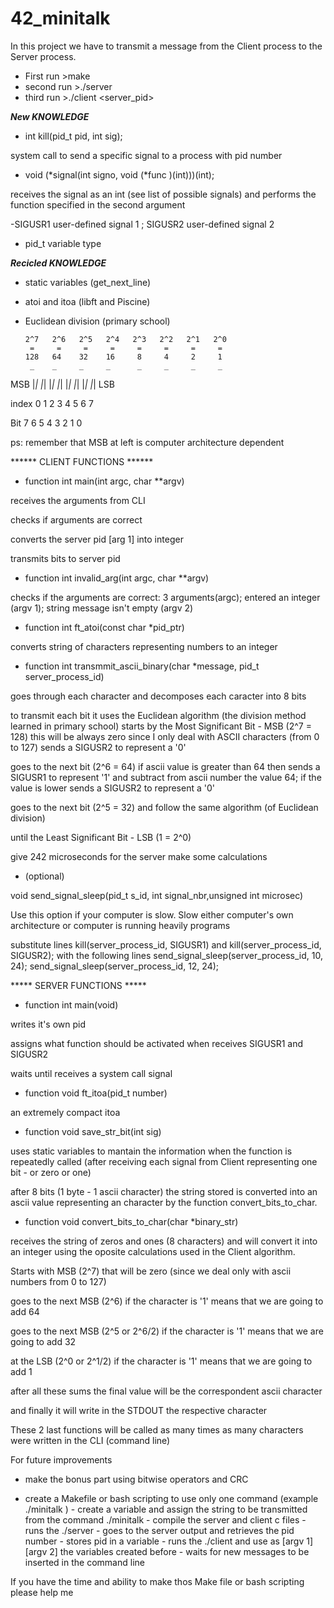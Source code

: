 # 42_minitalk

In this project we have to transmit a message from the Client process to the Server process.

- First      run    >make
- second     run    >./server
- third      run    >./client <server_pid> <message to transmit>

___New KNOWLEDGE___

- int kill(pid_t pid, int sig);

system call to send a specific signal to a process with pid number


- void (*signal(int signo, void (*func )(int)))(int);

receives the signal as an int (see list of possible signals) and performs the function specified in the second argument

-SIGUSR1 user-defined signal 1 ; SIGUSR2 user-defined signal 2

- pid_t variable type


___Recicled KNOWLEDGE___

- static variables (get_next_line)

- atoi and itoa (libft and Piscine)

- Euclidean division (primary school)

      2^7   2^6   2^5   2^4   2^3   2^2   2^1   2^0
       =     =     =     =     =     =     =     =
      128   64    32    16     8     4     2     1
       _    _     _     _      _     _     _     _  
 MSB  |_|  |_|   |_|   |_|    |_|   |_|   |_|   |_| LSB

index  0     1     2     3     4     5     6     7

Bit    7     6     5     4     3     2     1     0 

ps: remember that MSB at left is computer architecture dependent


****** CLIENT FUNCTIONS ******


- function 	int	main(int argc, char **argv)

receives the arguments from CLI

checks if arguments are correct

converts the server pid [arg 1] into integer

transmits bits to server pid



- function 	int	invalid_arg(int argc, char **argv)

checks if the arguments are correct: 3 arguments(argc); entered an integer (argv 1); string message isn't empty (argv 2)



- function	int	ft_atoi(const char *pid_ptr)

converts string of characters representing numbers to an integer



- function	int	transmmit_ascii_binary(char *message, pid_t server_process_id)

goes through each character and decomposes each caracter into 8 bits

to transmit each bit it uses the Euclidean algorithm (the division method learned in primary school)
starts by the Most Significant Bit - MSB (2^7 = 128) this will be always zero since I only deal with ASCII characters (from 0 to 127) sends a SIGUSR2 to represent a '0'

goes to the next bit (2^6 = 64) if ascii value is greater than 64 then sends a SIGUSR1 to represent '1' and subtract from ascii number the value 64; if the value is lower sends a SIGUSR2 to represent a '0'

goes to the next bit (2^5 = 32) and follow the same algorithm (of Euclidean division)

until the Least Significant Bit - LSB (1 = 2^0)

give 242 microseconds for the server make some calculations


- (optional)

void	send_signal_sleep(pid_t s_id, int signal_nbr,unsigned int microsec)

Use this option if your computer is slow. Slow either computer's own architecture
 or computer is running heavily programs

substitute lines kill(server_process_id, SIGUSR1) and kill(server_process_id, SIGUSR2); 
with the following lines send_signal_sleep(server_process_id, 10, 24); 
send_signal_sleep(server_process_id, 12, 24);


***** SERVER FUNCTIONS *****


- function	int	main(void)

writes it's own pid

assigns what function should be activated when receives SIGUSR1 and SIGUSR2

waits until receives a system call signal



- function	void	ft_itoa(pid_t number)

an extremely compact itoa



- function	void	save_str_bit(int sig)

uses static variables to mantain the information when the function is repeatedly called (after receiving each signal from Client representing one bit - or zero or one)

after 8 bits (1 byte - 1 ascii character) the string stored is converted into an ascii value representing an character by the function convert_bits_to_char.



- function	void	convert_bits_to_char(char *binary_str)

receives the string of zeros and ones (8 characters) and will convert it into an integer using the oposite calculations used in the Client algorithm.

Starts with MSB (2^7) that will be zero (since we deal only with ascii numbers from 0 to 127)

goes to the next MSB (2^6) if the character is '1' means that we are going to add 64

goes to the next MSB (2^5 or 2^6/2) if the character is '1' means that we are going to add 32

at the LSB (2^0 or 2^1/2) if the character is '1' means that we are going to add 1

after all these sums the final value will be the correspondent ascii character

and finally it will write in the STDOUT the respective character


These 2 last functions will be called as many times as many characters were written in the CLI (command line)



For future improvements

- make the bonus part using bitwise operators and CRC

- create a Makefile or bash scripting to use only one command (example ./minitalk <message to transmit>)
		- create a variable and assign the string to be transmitted from the command ./minitalk
		- compile the server and client c files
		- runs the ./server
		- goes to the server output and retrieves the pid number
		- stores pid in a variable
		- runs the ./client and use as [argv 1] [argv 2] the variables created before
		- waits for new messages to be inserted in the command line
		
If you have the time and ability to make thos Make file or bash scripting please help me

